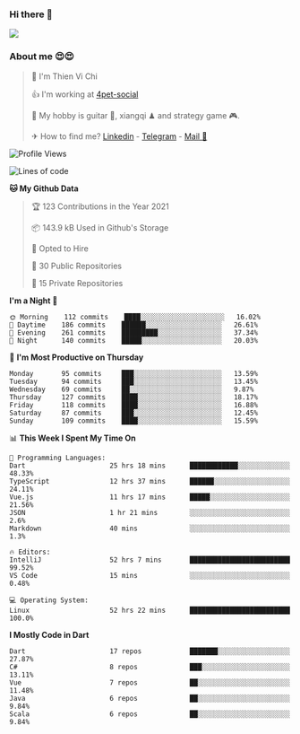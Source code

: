 ### Hi there 👋
![](https://media1.tenor.com/images/9aa4aee77151757a310fcdb4b8fd2a0a/tenor.gif?itemid=12671405)

### About me 😍😍

> 🙎 I'm Thien Vi Chi
> 
> 👍 I'm working at [4pet-social](https://github.com/4pet-social)
>
> 🥞 My hobby is guitar 🎸, xiangqi ♟ and strategy game 🎮.
> 
> ✈ How to find me? [Linkedin](https://www.linkedin.com/in/tvc12/) - [Telegram](https://t.me/yeutham212) - [Mail 📧](mailto:meomeocf98@gmail.com)
> 

<!--START_SECTION:waka-->
![Profile Views](http://img.shields.io/badge/Profile%20Views-4-blue)

![Lines of code](https://img.shields.io/badge/From%20Hello%20World%20I%27ve%20Written-729588%20lines%20of%20code-blue)

**🐱 My Github Data** 

> 🏆 123 Contributions in the Year 2021
 > 
> 📦 143.9 kB Used in Github's Storage 
 > 
> 💼 Opted to Hire
 > 
> 📜 30 Public Repositories 
 > 
> 🔑 15 Private Repositories  
 > 
**I'm a Night 🦉** 

```text
🌞 Morning    112 commits    ████░░░░░░░░░░░░░░░░░░░░░   16.02% 
🌆 Daytime    186 commits    ██████░░░░░░░░░░░░░░░░░░░   26.61% 
🌃 Evening    261 commits    █████████░░░░░░░░░░░░░░░░   37.34% 
🌙 Night      140 commits    █████░░░░░░░░░░░░░░░░░░░░   20.03%

```
📅 **I'm Most Productive on Thursday** 

```text
Monday       95 commits     ███░░░░░░░░░░░░░░░░░░░░░░   13.59% 
Tuesday      94 commits     ███░░░░░░░░░░░░░░░░░░░░░░   13.45% 
Wednesday    69 commits     ██░░░░░░░░░░░░░░░░░░░░░░░   9.87% 
Thursday     127 commits    ████░░░░░░░░░░░░░░░░░░░░░   18.17% 
Friday       118 commits    ████░░░░░░░░░░░░░░░░░░░░░   16.88% 
Saturday     87 commits     ███░░░░░░░░░░░░░░░░░░░░░░   12.45% 
Sunday       109 commits    ████░░░░░░░░░░░░░░░░░░░░░   15.59%

```


📊 **This Week I Spent My Time On** 

```text
💬 Programming Languages: 
Dart                     25 hrs 18 mins      ████████████░░░░░░░░░░░░░   48.33% 
TypeScript               12 hrs 37 mins      ██████░░░░░░░░░░░░░░░░░░░   24.11% 
Vue.js                   11 hrs 17 mins      █████░░░░░░░░░░░░░░░░░░░░   21.56% 
JSON                     1 hr 21 mins        ░░░░░░░░░░░░░░░░░░░░░░░░░   2.6% 
Markdown                 40 mins             ░░░░░░░░░░░░░░░░░░░░░░░░░   1.3%

🔥 Editors: 
IntelliJ                 52 hrs 7 mins       █████████████████████████   99.52% 
VS Code                  15 mins             ░░░░░░░░░░░░░░░░░░░░░░░░░   0.48%

💻 Operating System: 
Linux                    52 hrs 22 mins      █████████████████████████   100.0%

```

**I Mostly Code in Dart** 

```text
Dart                     17 repos            ███████░░░░░░░░░░░░░░░░░░   27.87% 
C#                       8 repos             ███░░░░░░░░░░░░░░░░░░░░░░   13.11% 
Vue                      7 repos             ██░░░░░░░░░░░░░░░░░░░░░░░   11.48% 
Java                     6 repos             ██░░░░░░░░░░░░░░░░░░░░░░░   9.84% 
Scala                    6 repos             ██░░░░░░░░░░░░░░░░░░░░░░░   9.84%

```



<!--END_SECTION:waka-->